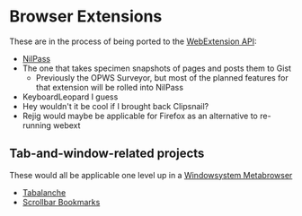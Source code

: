 # Browser Extensions

These are in the process of being ported to the [WebExtension API](6gt9v-wmqpg-5n8vx-6ke1b-227m6):

- [NilPass](frbht-aas1n-jp9rb-m0spq-f23mj)
- The one that takes specimen snapshots of pages and posts them to Gist
  - Previously the OPWS Surveyor, but most of the planned features for that extension will be rolled into NilPass
- KeyboardLeopard I guess
- Hey wouldn't it be cool if I brought back Clipsnail?
- Rejig would maybe be applicable for Firefox as an alternative to re-running webext

## Tab-and-window-related projects

These would all be applicable one level up in a [Windowsystem Metabrowser](41v84-ycwdn-4p91p-4xt5f-kn96k)

- [Tabalanche](3ex5c-s1wt7-s290e-zx6q3-88jp0)
- [Scrollbar Bookmarks](c27g5-kdtm1-26ar9-t6kdc-5mb4e)
